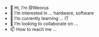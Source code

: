 - 👋 Hi, I’m @Weorus
- 👀 I’m interested in ... hardware, software
- 🌱 I’m currently learning ... IT
- 💞️ I’m looking to collaborate on ...
- 📫 How to reach me ...

<!---
Weorus/Weorus is a ✨ special ✨ repository because its `README.md` (this file) appears on your GitHub profile.
You can click the Preview link to take a look at your changes.
--->
